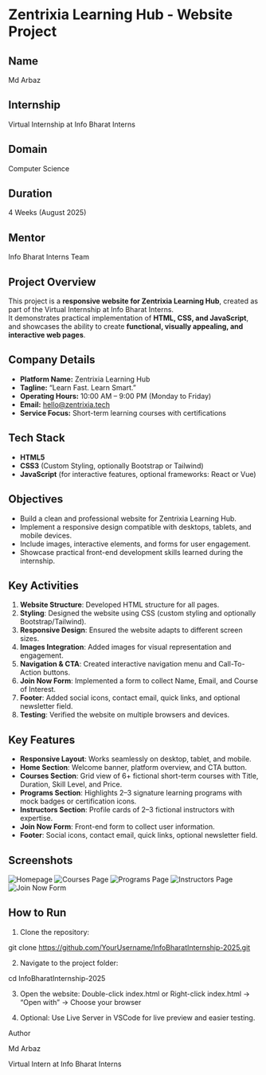 # Zentrixia Learning Hub - Website Project

## Name
Md Arbaz  

## Internship
Virtual Internship at Info Bharat Interns  

## Domain
Computer Science  

## Duration
4 Weeks (August 2025)  

## Mentor
Info Bharat Interns Team  


## Project Overview
This project is a **responsive website for Zentrixia Learning Hub**, created as part of the Virtual Internship at Info Bharat Interns.  
It demonstrates practical implementation of **HTML, CSS, and JavaScript**, and showcases the ability to create **functional, visually appealing, and interactive web pages**.


## Company Details
- **Platform Name:** Zentrixia Learning Hub  
- **Tagline:** “Learn Fast. Learn Smart.”  
- **Operating Hours:** 10:00 AM – 9:00 PM (Monday to Friday)  
- **Email:** hello@zentrixia.tech  
- **Service Focus:** Short-term learning courses with certifications  


## Tech Stack
- **HTML5**  
- **CSS3** (Custom Styling, optionally Bootstrap or Tailwind)  
- **JavaScript** (for interactive features, optional frameworks: React or Vue)  


## Objectives
- Build a clean and professional website for Zentrixia Learning Hub.  
- Implement a responsive design compatible with desktops, tablets, and mobile devices.  
- Include images, interactive elements, and forms for user engagement.  
- Showcase practical front-end development skills learned during the internship.  


## Key Activities
1. **Website Structure**: Developed HTML structure for all pages.  
2. **Styling**: Designed the website using CSS (custom styling and optionally Bootstrap/Tailwind).  
3. **Responsive Design**: Ensured the website adapts to different screen sizes.  
4. **Images Integration**: Added images for visual representation and engagement.  
5. **Navigation & CTA**: Created interactive navigation menu and Call-To-Action buttons.  
6. **Join Now Form**: Implemented a form to collect Name, Email, and Course of Interest.  
7. **Footer**: Added social icons, contact email, quick links, and optional newsletter field.  
8. **Testing**: Verified the website on multiple browsers and devices.  


## Key Features
- **Responsive Layout**: Works seamlessly on desktop, tablet, and mobile.  
- **Home Section**: Welcome banner, platform overview, and CTA button.  
- **Courses Section**: Grid view of 6+ fictional short-term courses with Title, Duration, Skill Level, and Price.  
- **Programs Section**: Highlights 2–3 signature learning programs with mock badges or certification icons.  
- **Instructors Section**: Profile cards of 2–3 fictional instructors with expertise.  
- **Join Now Form**: Front-end form to collect user information.  
- **Footer**: Social icons, contact email, quick links, optional newsletter field.

 ## Screenshots
![Homepage](images/homepage.png)
![Courses Page](images/courses.png)
![Programs Page](images/programs.png)
![Instructors Page](images/instructors.png)
![Join Now Form](images/joinnow.png)


## How to Run
1. Clone the repository:  

git clone https://github.com/YourUsername/InfoBharatInternship-2025.git

2. Navigate to the project folder:

cd InfoBharatInternship-2025

3. Open the website:
Double-click index.html or
Right-click index.html → “Open with” → Choose your browser

4. Optional:
Use Live Server in VSCode for live preview and easier testing.


Author

Md Arbaz

Virtual Intern at Info Bharat Interns


